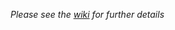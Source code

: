 _Please see the [wiki](https://github.com/datadave/GADS9-NYC-Spring2014/wiki/Lab-03:Python-for-Data) for further details_

